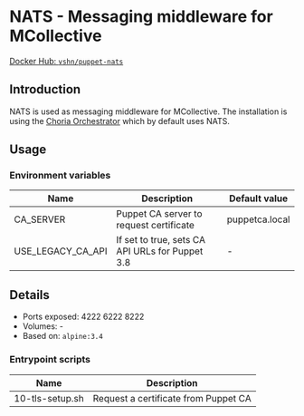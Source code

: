 # NATS - Messaging middleware for MCollective

[Docker Hub: `vshn/puppet-nats`](https://hub.docker.com/r/vshn/puppet-nats/)

## Introduction

NATS is used as messaging middleware for MCollective. The installation is using
the [Choria Orchestrator](https://github.com/ripienaar/mcollective-choria) which by default
uses NATS.

## Usage

### Environment variables

| Name                 | Description                               | Default value      |
| ----                 | ----------------------------------------- | -------------      |
| CA_SERVER            | Puppet CA server to request certificate   | puppetca.local     |
| USE_LEGACY_CA_API    | If set to true, sets CA API URLs for Puppet 3.8 | -                  |

## Details

* Ports exposed: 4222 6222 8222
* Volumes: -
* Based on: `alpine:3.4`

### Entrypoint scripts

| Name            | Description                          |
| ----            | -----------                          |
| 10-tls-setup.sh | Request a certificate from Puppet CA |
